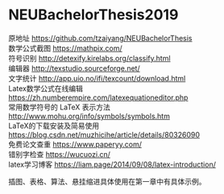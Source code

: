 # NEUBachelorThesis2019
原地址  https://github.com/tzaiyang/NEUBachelorThesis     
数学公式截图 https://mathpix.com/      
符号识别  http://detexify.kirelabs.org/classify.html       
编辑器  http://texstudio.sourceforge.net/       
文字统计  http://app.uio.no/ifi/texcount/download.html      
Latex数学公式在线编辑 https://zh.numberempire.com/latexequationeditor.php     
常用数学符号的 LaTeX 表示方法  http://www.mohu.org/info/symbols/symbols.htm       
LaTeX的下载安装及简易使用  https://blog.csdn.net/muzhicihe/article/details/80326090      
免费论文查重 https://www.paperyy.com/     
错别字检查 https://wucuozi.cn/     
latex学习博客 https://liam.page/2014/09/08/latex-introduction/     

插图、表格、算法、悬挂缩进具体使用在第一章中有具体示例。  
